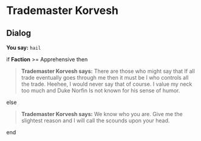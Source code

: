 # Trademaster Korvesh
## Dialog

**You say:** `hail`



if **Faction** >= Apprehensive then



>**Trademaster Korvesh says:** There are those who might say that If all trade eventually goes through me then it must be I who controls all the trade.  Heehee, I would never say that of course.  I value my neck too much and Duke Norfin Is not known for his sense of humor.


else



>**Trademaster Korvesh says:** We know who you are.  Give me the slightest reason and I will call the scounds upon your head.

end
